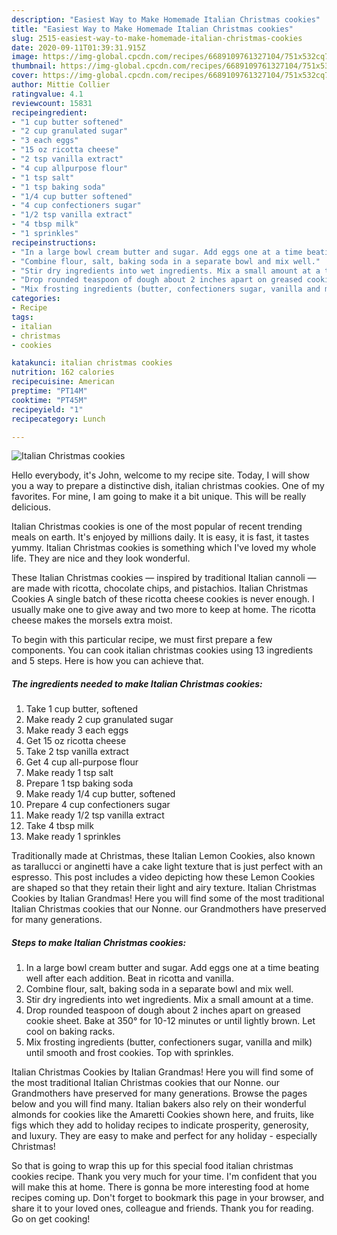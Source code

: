 ```yaml
---
description: "Easiest Way to Make Homemade Italian Christmas cookies"
title: "Easiest Way to Make Homemade Italian Christmas cookies"
slug: 2515-easiest-way-to-make-homemade-italian-christmas-cookies
date: 2020-09-11T01:39:31.915Z
image: https://img-global.cpcdn.com/recipes/6689109761327104/751x532cq70/italian-christmas-cookies-recipe-main-photo.jpg
thumbnail: https://img-global.cpcdn.com/recipes/6689109761327104/751x532cq70/italian-christmas-cookies-recipe-main-photo.jpg
cover: https://img-global.cpcdn.com/recipes/6689109761327104/751x532cq70/italian-christmas-cookies-recipe-main-photo.jpg
author: Mittie Collier
ratingvalue: 4.1
reviewcount: 15831
recipeingredient:
- "1 cup butter softened"
- "2 cup granulated sugar"
- "3 each eggs"
- "15 oz ricotta cheese"
- "2 tsp vanilla extract"
- "4 cup allpurpose flour"
- "1 tsp salt"
- "1 tsp baking soda"
- "1/4 cup butter softened"
- "4 cup confectioners sugar"
- "1/2 tsp vanilla extract"
- "4 tbsp milk"
- "1 sprinkles"
recipeinstructions:
- "In a large bowl cream butter and sugar. Add eggs one at a time beating well after each addition. Beat in ricotta and vanilla."
- "Combine flour, salt, baking soda in a separate bowl and mix well."
- "Stir dry ingredients into wet ingredients. Mix a small amount at a time."
- "Drop rounded teaspoon of dough about 2 inches apart on greased cookie sheet. Bake at 350° for 10-12 minutes or until lightly brown. Let cool on baking racks."
- "Mix frosting ingredients (butter, confectioners sugar, vanilla and milk) until smooth and frost cookies. Top with sprinkles."
categories:
- Recipe
tags:
- italian
- christmas
- cookies

katakunci: italian christmas cookies 
nutrition: 162 calories
recipecuisine: American
preptime: "PT14M"
cooktime: "PT45M"
recipeyield: "1"
recipecategory: Lunch

---
```



![Italian Christmas cookies](https://img-global.cpcdn.com/recipes/6689109761327104/751x532cq70/italian-christmas-cookies-recipe-main-photo.jpg)

Hello everybody, it's John, welcome to my recipe site. Today, I will show you a way to prepare a distinctive dish, italian christmas cookies. One of my favorites. For mine, I am going to make it a bit unique. This will be really delicious.

Italian Christmas cookies is one of the most popular of recent trending meals on earth. It's enjoyed by millions daily. It is easy, it is fast, it tastes yummy. Italian Christmas cookies is something which I've loved my whole life. They are nice and they look wonderful.

These Italian Christmas cookies — inspired by traditional Italian cannoli — are made with ricotta, chocolate chips, and pistachios. Italian Christmas Cookies A single batch of these ricotta cheese cookies is never enough. I usually make one to give away and two more to keep at home. The ricotta cheese makes the morsels extra moist.


To begin with this particular recipe, we must first prepare a few components. You can cook italian christmas cookies using 13 ingredients and 5 steps. Here is how you can achieve that.

<!--inarticleads1-->

##### The ingredients needed to make Italian Christmas cookies:

1. Take 1 cup butter, softened
1. Make ready 2 cup granulated sugar
1. Make ready 3 each eggs
1. Get 15 oz ricotta cheese
1. Take 2 tsp vanilla extract
1. Get 4 cup all-purpose flour
1. Make ready 1 tsp salt
1. Prepare 1 tsp baking soda
1. Make ready 1/4 cup butter, softened
1. Prepare 4 cup confectioners sugar
1. Make ready 1/2 tsp vanilla extract
1. Take 4 tbsp milk
1. Make ready 1 sprinkles


Traditionally made at Christmas, these Italian Lemon Cookies, also known as tarallucci or anginetti have a cake light texture that is just perfect with an espresso. This post includes a video depicting how these Lemon Cookies are shaped so that they retain their light and airy texture. Italian Christmas Cookies by Italian Grandmas! Here you will find some of the most traditional Italian Christmas cookies that our Nonne. our Grandmothers have preserved for many generations. 

<!--inarticleads2-->

##### Steps to make Italian Christmas cookies:

1. In a large bowl cream butter and sugar. Add eggs one at a time beating well after each addition. Beat in ricotta and vanilla.
1. Combine flour, salt, baking soda in a separate bowl and mix well.
1. Stir dry ingredients into wet ingredients. Mix a small amount at a time.
1. Drop rounded teaspoon of dough about 2 inches apart on greased cookie sheet. Bake at 350° for 10-12 minutes or until lightly brown. Let cool on baking racks.
1. Mix frosting ingredients (butter, confectioners sugar, vanilla and milk) until smooth and frost cookies. Top with sprinkles.


Italian Christmas Cookies by Italian Grandmas! Here you will find some of the most traditional Italian Christmas cookies that our Nonne. our Grandmothers have preserved for many generations. Browse the pages below and you will find many. Italian bakers also rely on their wonderful almonds for cookies like the Amaretti Cookies shown here, and fruits, like figs which they add to holiday recipes to indicate prosperity, generosity, and luxury. They are easy to make and perfect for any holiday - especially Christmas! 

So that is going to wrap this up for this special food italian christmas cookies recipe. Thank you very much for your time. I'm confident that you will make this at home. There is gonna be more interesting food at home recipes coming up. Don't forget to bookmark this page in your browser, and share it to your loved ones, colleague and friends. Thank you for reading. Go on get cooking!

